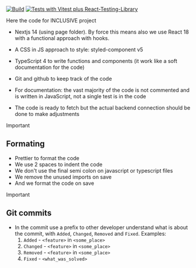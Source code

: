 [![Build](https://github.com/The-INCLUSIVE-Group-Inc/fullstack/actions/workflows/build.yml/badge.svg)](https://github.com/The-INCLUSIVE-Group-Inc/fullstack/actions/workflows/build.yml)
[![Tests with Vitest plus React-Testing-Library](https://github.com/The-INCLUSIVE-Group-Inc/fullstack/actions/workflows/tests_unit-int.yml/badge.svg)](https://github.com/The-INCLUSIVE-Group-Inc/fullstack/actions/workflows/tests_unit-int.yml)

Here the code for INCLUSIVE project


- Nextjs 14 (using page folder). By force this means also we use React 18 with a functional approach with hooks.

- A CSS in JS approach to style: styled-component v5

- TypeScript 4 to write functions and components (it work like a soft documentation for the code)

- Git and github to keep track of the code
  
- For documentation: the vast majority of the code is not commented and is written in JavaScript, not a single test is in the code

- The code is ready to fetch but the actual backend connection should be done to make adjustments


> [!IMPORTANT]
>
>## Formating
 
 - Prettier to format the code
 - We use 2 spaces to indent the code
 - We don't use the final semi colon on javascript or typescript files
 - We remove the unused imports on save
 - And we format the code on save


> [!IMPORTANT]
>
>## Git commits

 - In the commit use a prefix to other developer understand what is about the commit, with `Added`, `Changed`, `Removed` and `Fixed`. Examples:
   1.  `Added` - `<feature>` in `<some_place>`
   2.  `Changed` - `<feature>` in `<some_place>`
   3.  `Removed` - `<feature>` in `<some_place>`
   4.  `Fixed` - `<what_was_solved>`
